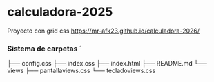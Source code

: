 # calculadora-2025

Proyecto con grid css
https://mr-afk23.github.io/calculadora-2026/

### Sistema de carpetas ´
├── config.css
├── index.css
├── index.html
├── README.md
└── views
    ├── pantallaviews.css
    └── tecladoviews.css


